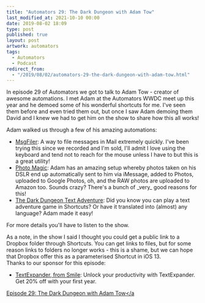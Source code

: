 ```yaml
---
title: "Automators 29: The Dark Dungeon with Adam Tow"
last_modified_at: 2021-10-10 00:00
date: 2019-08-02 18:09
type: post
published: true
layout: post
artwork: automators
tags:
  - Automators
  - Podcast
redirect_from:
  - "/2019/08/02/automators-29-the-dark-dungeon-with-adam-tow.html"
---
```



  In episode 29 of Automators we got to talk to Adam Tow - creator of awesome
  automations. I met Adam at the Automators WWDC meet up this year and he demoed
  some of his wonderful shortcuts for me. I've seen them before and even tried
  them out, but once I saw Adam demoing them David and I knew we had to get him
  on the show to share how this all works!  

<!--more-->

Adam walked us through a few of his amazing automations:  
<ul>
  <li>
    <a href="https://msgfiler.com/">MsgFiler</a>: A way to file messages in Mail
    extremely quickly. I've been trying this since we recorded and I'm sold,
    I'll admit I love using the keyboard and tend not to reach for the mouse
    unless I have to but this is a great utility!
  </li>
  <li>
    <a href="https://tow.com/2016/12/31/wireless-photography-canon-5d4/"
      >Photo Magic</a
    >: Adam has an amazing setup whereby photos taken on his DSLR end up
    automatically sent to him via iMessage, added to Photos, uploaded to Google
    Photos, oh, and the RAW photos are uploaded to Amazon too. Sounds crazy?
    There's a bunch of _very_ good reasons for this!
  </li>
  <li>
    <a href="https://routinehub.co/shortcut/3262"
      >The Dark Dungeon Text Adventure</a
    >: Did you know you can play a text adventure game in Shortcuts? Or have it
    translated into (almost) any language? Adam made it easy!
  </li>
</ul>
For more details you'll have to listen to the show.  

  As a note, in the show I said I thought you could get a public link to a
  Dropbox folder through Shortcuts. You can get links to files, but for some
  reason links to folders no longer works - this is a shame, but we can hope
  that Dropbox offer this as a parameterised Shortcut in iOS 13.  
Thanks to our sponsor for this episode:  
<ul>
  <li>
    <a
      href="https://textexpander.com/podcast?utm_source=automators&amp;utm_medium=podcast&amp;utm_campaign=textexpander-Aug-2019"
      >TextExpander, from Smile</a
    >: Unlock your productivity with TextExpander. Get 20% off with your first
    year.
  </li>
</ul>

  <a href="https://www.relay.fm/automators/29"
    >Episode 29: The Dark Dungeon with Adam Tow</a
  >  
